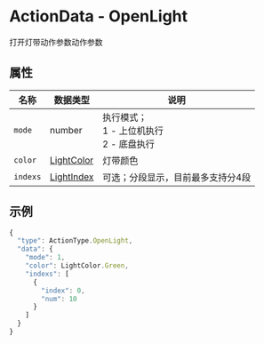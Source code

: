 # ActionData - OpenLight

打开灯带动作参数动作参数

## 属性

| 名称     | 数据类型                          | 说明                                           |
| -------- | --------------------------------- | ---------------------------------------------- |
| `mode`   | number                            | 执行模式；<br/>1 - 上位机执行<br/>2 - 底盘执行 |
| `color`  | [LightColor](../../Define-LightColor) | 灯带颜色                                       |
| `indexs` | [LightIndex](../../Define-LightIndex) | 可选；分段显示，目前最多支持分4段              |

## 示例

```typescript
{
  "type": ActionType.OpenLight,
  "data": {
    "mode": 1,
    "color": LightColor.Green,
    "indexs": [
      {
        "index": 0,
        "num": 10
      }
    ]
  }
}
```